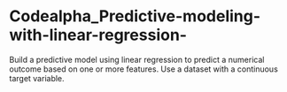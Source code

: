 # Codealpha_Predictive-modeling-with-linear-regression-
Build a predictive model using linear regression to predict a numerical outcome based on one or more features. Use a dataset with a continuous target variable.
